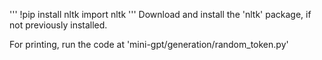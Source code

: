 '''
!pip install nltk
import nltk
'''
Download and install the 'nltk' package, if not previously installed.

For printing, run the code at 'mini-gpt/generation/random_token.py'
